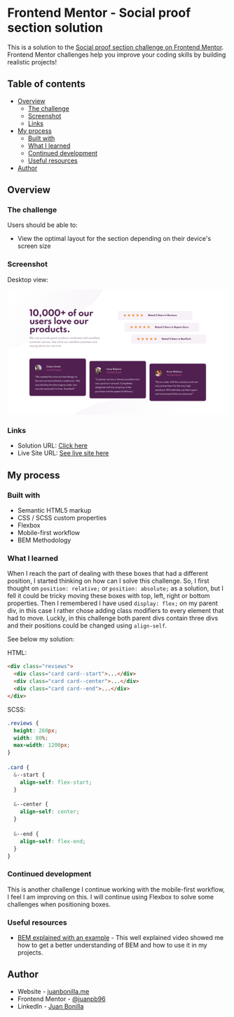 # Frontend Mentor - Social proof section solution

This is a solution to the [Social proof section challenge on Frontend Mentor](https://www.frontendmentor.io/challenges/social-proof-section-6e0qTv_bA). Frontend Mentor challenges help you improve your coding skills by building realistic projects!

## Table of contents

- [Overview](#overview)
  - [The challenge](#the-challenge)
  - [Screenshot](#screenshot)
  - [Links](#links)
- [My process](#my-process)
  - [Built with](#built-with)
  - [What I learned](#what-i-learned)
  - [Continued development](#continued-development)
  - [Useful resources](#useful-resources)
- [Author](#author)

## Overview

### The challenge

Users should be able to:

- View the optimal layout for the section depending on their device's screen size

### Screenshot

Desktop view:

![Solution preview](./design/Screenshot_social-proof-section.png)

### Links

- Solution URL: [Click here](https://www.frontendmentor.io/solutions/mobile-first-html-scss-flexbox-bem-dYlQQgOWV)
- Live Site URL: [See live site here](https://juanbonilla.me/FEM_social-proof-section/)

## My process

### Built with

- Semantic HTML5 markup
- CSS / SCSS custom properties
- Flexbox
- Mobile-first workflow
- BEM Methodology

### What I learned

When I reach the part of dealing with these boxes that had a different position, I started thinking on how can I solve this challenge. So, I first thought on ```position: relative;``` or ```position: absolute;``` as a solution, but I fell it could be tricky moving these boxes with top, left, right or bottom properties. Then I remembered I have used ```display: flex;``` on my parent div, in this case I rather chose adding class modifiers to every element that had to move. Luckly, in this challenge both parent divs contain three divs and their positions could be changed using ```align-self```. 

See below my solution:

HTML:
```html
<div class="reviews">
  <div class="card card--start">...</div>
  <div class="card card--center">...</div>
  <div class="card card--end">...</div>
</div>
```
SCSS:
```scss
.reviews {
  height: 260px;
  width: 80%;
  max-width: 1200px;
}

.card {
  &--start {
    align-self: flex-start;
  }

  &--center {
    align-self: center;
  }

  &--end {
    align-self: flex-end;
  }
}
```

### Continued development

This is another challenge I continue working with the mobile-first workflow, I feel I am improving on this. I will continue using Flexbox to solve some challenges when positioning boxes. 

### Useful resources

- [BEM explained with an example](https://www.youtube.com/watch?v=bvnzyXGkNY4&t=1555s) - This well explained video showed me how to get a better understanding of BEM and how to use it in my projects.

## Author

- Website - [juanbonilla.me](https://juanbonilla.me/)
- Frontend Mentor - [@juanpb96](https://www.frontendmentor.io/profile/juanpb96)
- LinkedIn - [Juan Bonilla](https://www.linkedin.com/in/juan-pablo-bonilla-6b8730115/)
